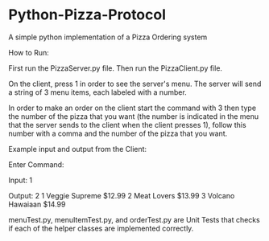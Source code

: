 # Python-Pizza-Protocol
A simple python implementation of a Pizza Ordering system

How to Run:

First run the PizzaServer.py file.
Then run the PizzaClient.py file.

On the client, press 1 in order to see the server's menu. The server will send a string of 3 menu items, each labeled with a number.

In order to make an order on the client start the command with 3 then type the number of the pizza that you want (the number is indicated in the menu that the server sends to the client when the client presses 1), follow this number with a comma and the number of the pizza that you want.

Example input and output from the Client:

Enter Command:

Input: 1

Output: 2 1 Veggie Supreme $12.99 
  2 Meat Lovers $13.99
  3 Volcano Hawaiaan $14.99
  
menuTest.py, menuItemTest.py, and orderTest.py are Unit Tests that checks if each of the helper classes are implemented correctly.

